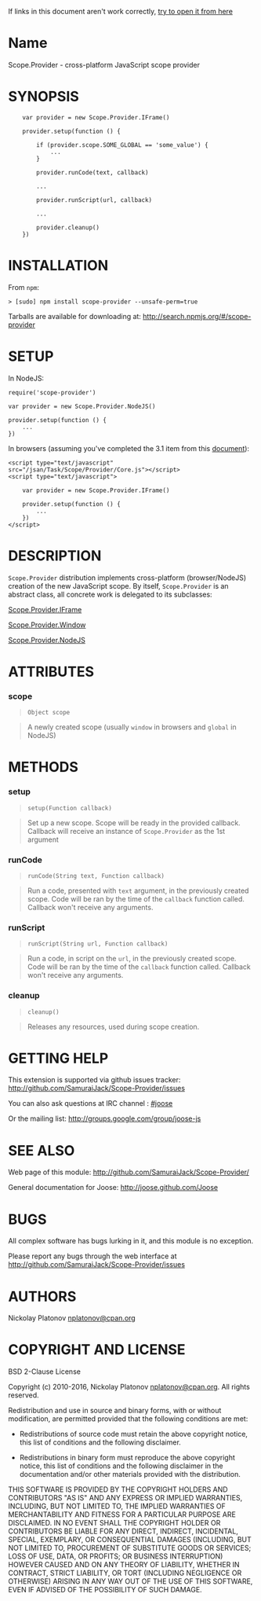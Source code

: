 If links in this document aren't work correctly, [try to open it from here](http://samuraijack.github.com/Scope-Provider)

Name
====

Scope.Provider - cross-platform JavaScript scope provider


SYNOPSIS
========

        var provider = new Scope.Provider.IFrame()
        
        provider.setup(function () {
        
            if (provider.scope.SOME_GLOBAL == 'some_value') {
                ...
            }
            
            provider.runCode(text, callback)
            
            ...
            
            provider.runScript(url, callback)
            
            ...
            
            provider.cleanup()        
        })
        

INSTALLATION
============

From `npm`:
    
    > [sudo] npm install scope-provider --unsafe-perm=true         

Tarballs are available for downloading at: <http://search.npmjs.org/#/scope-provider>

SETUP
=====

In NodeJS:

    require('scope-provider')
    
    var provider = new Scope.Provider.NodeJS()
    
    provider.setup(function () {
        ...
    })
    
In browsers (assuming you've completed the 3.1 item from this [document](http://joose.github.com/Joose/doc/html/Joose/Manual/Installation.html)):

    <script type="text/javascript" src="/jsan/Task/Scope/Provider/Core.js"></script>
    <script type="text/javascript">
    
        var provider = new Scope.Provider.IFrame()
        
        provider.setup(function () {
            ...
        })
    </script>
    

DESCRIPTION
===========

`Scope.Provider` distribution implements cross-platform (browser/NodeJS) creation of the new JavaScript scope.
By itself, `Scope.Provider` is an abstract class, all concrete work is delegated to its subclasses:

[Scope.Provider.IFrame](Provider/IFrame.html)

[Scope.Provider.Window](Provider/Window.html)

[Scope.Provider.NodeJS](Provider/NodeJS.html)



ATTRIBUTES
==========

### scope

> `Object scope`

> A newly created scope (usually `window` in browsers and `global` in NodeJS)


METHODS
=======

### setup

> `setup(Function callback)`

> Set up a new scope. Scope will be ready in the provided callback. Callback will receive an instance of `Scope.Provider` as the
1st argument


### runCode

> `runCode(String text, Function callback)`

> Run a code, presented with `text` argument, in the previously created scope. Code will be ran by the time of the 
`callback` function called. Callback won't receive any arguments.


### runScript

> `runScript(String url, Function callback)`

> Run a code, in script on the `url`, in the previously created scope. Code will be ran by the time of the 
`callback` function called. Callback won't receive any arguments.


### cleanup

> `cleanup()`

> Releases any resources, used during scope creation.


GETTING HELP
============

This extension is supported via github issues tracker: <http://github.com/SamuraiJack/Scope-Provider/issues>

You can also ask questions at IRC channel : [#joose](http://webchat.freenode.net/?randomnick=1&channels=joose&prompt=1)
 
Or the mailing list: <http://groups.google.com/group/joose-js>
 


SEE ALSO
========

Web page of this module: <http://github.com/SamuraiJack/Scope-Provider/>

General documentation for Joose: <http://joose.github.com/Joose>


BUGS
====

All complex software has bugs lurking in it, and this module is no exception.

Please report any bugs through the web interface at <http://github.com/SamuraiJack/Scope-Provider/issues>



AUTHORS
=======

Nickolay Platonov <nplatonov@cpan.org>





COPYRIGHT AND LICENSE
=====================

BSD 2-Clause License

Copyright (c) 2010-2016, Nickolay Platonov <nplatonov@cpan.org>.
All rights reserved.

Redistribution and use in source and binary forms, with or without
modification, are permitted provided that the following conditions are met:

* Redistributions of source code must retain the above copyright notice, this
  list of conditions and the following disclaimer.

* Redistributions in binary form must reproduce the above copyright notice,
  this list of conditions and the following disclaimer in the documentation
  and/or other materials provided with the distribution.

THIS SOFTWARE IS PROVIDED BY THE COPYRIGHT HOLDERS AND CONTRIBUTORS "AS IS"
AND ANY EXPRESS OR IMPLIED WARRANTIES, INCLUDING, BUT NOT LIMITED TO, THE
IMPLIED WARRANTIES OF MERCHANTABILITY AND FITNESS FOR A PARTICULAR PURPOSE ARE
DISCLAIMED. IN NO EVENT SHALL THE COPYRIGHT HOLDER OR CONTRIBUTORS BE LIABLE
FOR ANY DIRECT, INDIRECT, INCIDENTAL, SPECIAL, EXEMPLARY, OR CONSEQUENTIAL
DAMAGES (INCLUDING, BUT NOT LIMITED TO, PROCUREMENT OF SUBSTITUTE GOODS OR
SERVICES; LOSS OF USE, DATA, OR PROFITS; OR BUSINESS INTERRUPTION) HOWEVER
CAUSED AND ON ANY THEORY OF LIABILITY, WHETHER IN CONTRACT, STRICT LIABILITY,
OR TORT (INCLUDING NEGLIGENCE OR OTHERWISE) ARISING IN ANY WAY OUT OF THE USE
OF THIS SOFTWARE, EVEN IF ADVISED OF THE POSSIBILITY OF SUCH DAMAGE.